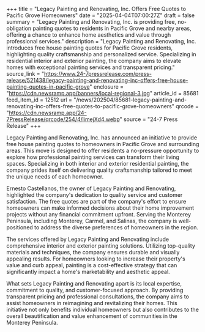 +++
title = "Legacy Painting and Renovating, Inc. Offers Free Quotes to Pacific Grove Homeowners"
date = "2025-04-04T07:00:27Z"
draft = false
summary = "Legacy Painting and Renovating, Inc. is providing free, no-obligation painting quotes to residents in Pacific Grove and nearby areas, offering a chance to enhance home aesthetics and value through professional services."
description = "Legacy Painting and Renovating, Inc. introduces free house painting quotes for Pacific Grove residents, highlighting quality craftsmanship and personalized service. Specializing in residential interior and exterior painting, the company aims to elevate homes with exceptional painting services and transparent pricing."
source_link = "https://www.24-7pressrelease.com/press-release/521438/legacy-painting-and-renovating-inc-offers-free-house-painting-quotes-in-pacific-grove"
enclosure = "https://cdn.newsramp.app/banners/local-regional-3.jpg"
article_id = 85681
feed_item_id = 12512
url = "/news/202504/85681-legacy-painting-and-renovating-inc-offers-free-quotes-to-pacific-grove-homeowners"
qrcode = "https://cdn.newsramp.app/24-7PressRelease/qrcode/254/4/limejXd4.webp"
source = "24-7 Press Release"
+++

<p>Legacy Painting and Renovating, Inc. has announced an initiative to provide free house painting quotes to homeowners in Pacific Grove and surrounding areas. This move is designed to offer residents a no-pressure opportunity to explore how professional painting services can transform their living spaces. Specializing in both interior and exterior residential painting, the company prides itself on delivering quality craftsmanship tailored to meet the unique needs of each homeowner.</p><p>Ernesto Castellanos, the owner of Legacy Painting and Renovating, highlighted the company's dedication to quality service and customer satisfaction. The free quotes are part of the company's effort to ensure homeowners can make informed decisions about their home improvement projects without any financial commitment upfront. Serving the Monterey Peninsula, including Monterey, Carmel, and Salinas, the company is well-positioned to address the diverse preferences of homeowners in the region.</p><p>The services offered by Legacy Painting and Renovating include comprehensive interior and exterior painting solutions. Utilizing top-quality materials and techniques, the company ensures durable and visually appealing results. For homeowners looking to increase their property's value and curb appeal, painting is a cost-effective strategy that can significantly impact a home's marketability and aesthetic appeal.</p><p>What sets Legacy Painting and Renovating apart is its local expertise, commitment to quality, and customer-focused approach. By providing transparent pricing and professional consultations, the company aims to assist homeowners in reimagining and revitalizing their homes. This initiative not only benefits individual homeowners but also contributes to the overall beautification and value enhancement of communities in the Monterey Peninsula.</p>